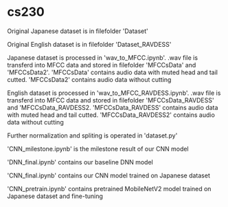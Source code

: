 # cs230

Original Japanese dataset is in filefolder 'Dataset'

Original English dataset is in filefolder 'Dataset_RAVDESS'

Japanese dataset is processed in 'wav_to_MFCC.ipynb'. .wav file is transferd into MFCC data and stored in filefolder 'MFCCsData' and 'MFCCsData2'. 'MFCCsData' contains audio data with muted head and tail cutted. 'MFCCsData2' contains audio data without cutting

English dataset is processed in 'wav_to_MFCC_RAVDESS.ipynb'. .wav file is transferd into MFCC data and stored in filefolder 'MFCCsData_RAVDESS' and 'MFCCsData_RAVDESS2.  'MFCCsData_RAVDESS' contains audio data with muted head and tail cutted. 'MFCCsData_RAVDESS2' contains audio data without cutting

Further normalization and spliting is operated in 'dataset.py'

'CNN_milestone.ipynb' is the milestone result of our CNN model

'DNN_final.ipynb' contains our baseline DNN model

'CNN_final.ipynb' contains our CNN model trained on Japanese dataset

'CNN_pretrain.ipynb' contains pretrained MobileNetV2 model trained on Japanese dataset and fine-tuning



